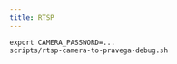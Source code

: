 ```yaml
---
title: RTSP
---
```


<!--
Copyright (c) Dell Inc., or its subsidiaries. All Rights Reserved.

Licensed under the Apache License, Version 2.0 (the "License");
you may not use this file except in compliance with the License.
You may obtain a copy of the License at

    http://www.apache.org/licenses/LICENSE-2.0
-->

```
export CAMERA_PASSWORD=...
scripts/rtsp-camera-to-pravega-debug.sh
```

```

```